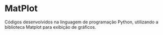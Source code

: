 # MatPlot

Códigos desenvolvidos na linguagem de programação Python, utilizando a biblioteca Matplot para exibição de gráficos.
